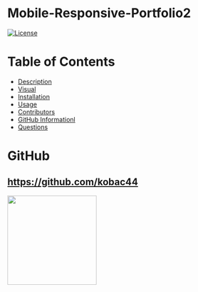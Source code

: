 # Mobile-Responsive-Portfolio2

[![License](https://img.shields.io/badge/License-MIT-lime.svg)](https://opensource.org/licenses/MIT)


# Table of Contents

- [Description](#description)
- [Visual](#visual)
- [Installation](#installation)
- [Usage](#usage)
- [Contributors](#contributors)
- [GitHub Informationl](#github-information)
- [Questions](#questions)










# GitHub 
## https://github.com/kobac44

<img src="https://avatars0.githubusercontent.com/kobac44" width="200px">